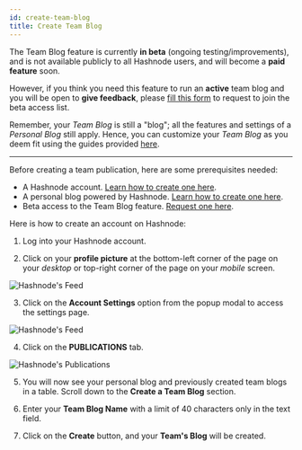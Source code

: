 ```yaml
---
id: create-team-blog
title: Create Team Blog
---
```


The Team Blog feature is currently **in beta** (ongoing testing/improvements), and is not available publicly to all Hashnode users, and will become a **paid feature** soon.

However, if you think you need this feature to run an **active** team blog and you will be open to **give feedback**, please [fill this form](https://forms.gle/VcquJ7d9Nagj6LeY8) to request to join the beta access list.

Remember, your _Team Blog_ is still a "blog"; all the features and settings of a _Personal Blog_ still apply. Hence, you can customize your _Team Blog_ as you deem fit using the guides provided [here](account-settings.md).

---

Before creating a team publication, here are some prerequisites needed:

- A Hashnode account. [Learn how to create one here](#create-an-account).
- A personal blog powered by Hashnode. [Learn how to create one here](create-personal-blog.md).
- Beta access to the Team Blog feature. [Request one here](create-team-blog.md).

Here is how to create an account on Hashnode:

1. Log into your Hashnode account.

2. Click on your **profile picture** at the bottom-left corner of the page on your *desktop* or top-right corner of the page on your *mobile*  screen.

![Hashnode's Feed](https://cdn.hashnode.com/res/hashnode/image/upload/v1614932849541/cBNDGKXMj.png?auto=compress)

3. Click on the **Account Settings** option from the popup modal to access the settings page.

![Hashnode's Feed](https://cdn.hashnode.com/res/hashnode/image/upload/v1614933201339/atOcHm26X.png?auto=compress)

4. Click on the **PUBLICATIONS** tab.

![Hashnode's Publications](https://cdn.hashnode.com/res/hashnode/image/upload/v1600711938515/twQd6E4ka.png?auto=compress)

5. You will now see your personal blog and previously created team blogs in a table. Scroll down to the **Create a Team Blog** section.

6. Enter your **Team Blog Name** with a limit of 40 characters only in the text field.

7. Click on the **Create** button, and your **Team's Blog** will be created.
